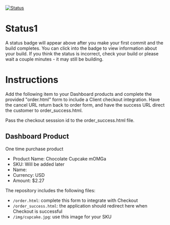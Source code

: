[![Status](https://img.shields.io/badge/status-SUBMITTABLE%20COMMIT:%2014103338f862b4785c23f7befab79f61df646580-brightgreen.svg)](https://github.com/raysaavedra-work/bakery_scaffold_htoQIhmO3eVNi1IC/commit/14103338f862b4785c23f7befab79f61df646580)





# Status1

A status badge will appear above after you make your first commit and the build completes. You can click into the badge to view information about your build. If you think the status is incorrect, check your build or please wait a couple minutes - it may still be building.

# Instructions

Add the following item to your Dashboard products and complete the provided "order.html" form to include a Client checkout integration. Have the cancel URL return back to order form, and have the success URL direct the customer to order_success.html.

Pass the checkout sesssion id to the order_success.html file.

## Dashboard Product
One time purchase product
* Product Name: Chocolate Cupcake mOMGa
* SKU: Will be added later
* Name: 
* Currency: USD
* Amount: $2.27

The repository includes the following files:
* `/order.html`: complete this form to integrate with Checkout
* `/order_success.html`: the application should redirect here when Checkout is successful
* `/img/cupcake.jpg`: use this image for your SKU
